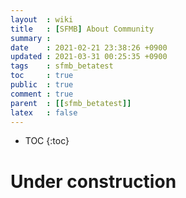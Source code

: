 ```yaml
---
layout  : wiki
title   : [SFMB] About Community 
summary : 
date    : 2021-02-21 23:38:26 +0900
updated : 2021-03-31 00:25:35 +0900
tags    : sfmb_betatest 
toc     : true
public  : true
comment : true
parent  : [[sfmb_betatest]] 
latex   : false
---
```

* TOC
{:toc}

# Under construction 
